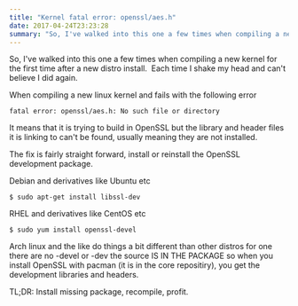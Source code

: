 ```yaml
---
title: "Kernel fatal error: openssl/aes.h"
date: 2017-04-24T23:23:28
summary: "So, I've walked into this one a few times when compiling a new kernel for the first time after a new distro install. Each time I shake my head and..."
---
```


So, I've walked into this one a few times when compiling a new kernel for the first time after a new distro install.  Each time I shake my head and can't believe I did again.

When compiling a new linux kernel and fails with the following error

```
fatal error: openssl/aes.h: No such file or directory
```

It means that it is trying to build in OpenSSL but the library and header files it is linking to can't be found, usually meaning they are not installed.

The fix is fairly straight forward, install or reinstall the OpenSSL development package.

Debian and derivatives like Ubuntu etc

```
$ sudo apt-get install libssl-dev
```


RHEL and derivatives like CentOS etc 


```
$ sudo yum install openssl-devel
```

 
Arch linux and the like do things a bit different than other distros for one there are no -devel or -dev the source IS IN THE PACKAGE so when you install OpenSSL with pacman (it is in the core repositiry), you get the development libraries and headers.

TL;DR: Install missing package, recompile, profit.